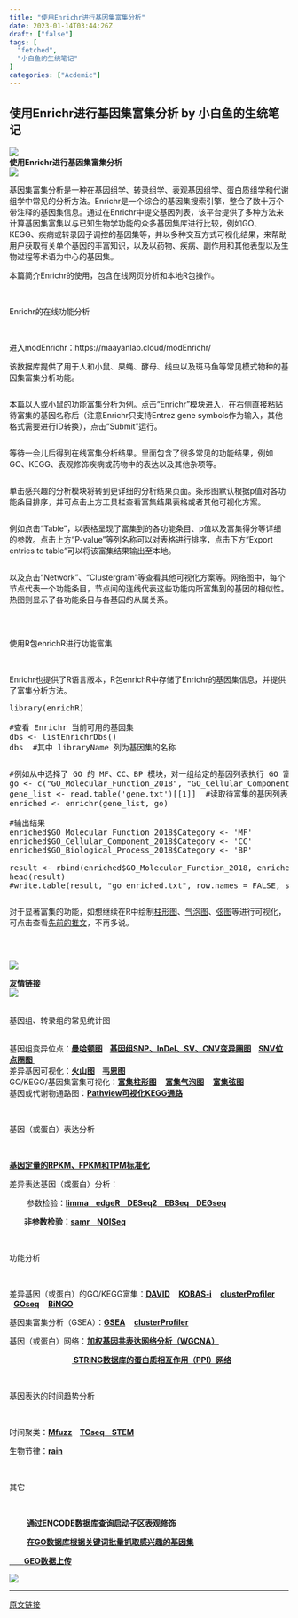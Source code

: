 ```yaml
---
title: "使用Enrichr进行基因集富集分析"
date: 2023-01-14T03:44:26Z
draft: ["false"]
tags: [
  "fetched",
  "小白鱼的生统笔记"
]
categories: ["Acdemic"]
---
```

使用Enrichr进行基因集富集分析 by 小白鱼的生统笔记
------
<div><section data-mpa-powered-by="yiban.io"><span></span></section><section data-support="96编辑器" data-style-id="24668"><section><section><section><section data-width="100%"><img data-ratio="0.2436548223350254" data-src="https://mmbiz.qpic.cn/mmbiz_gif/Ljib4So7yuWjjvcS70NecHLcxagEodW97PKvzwQ629F5QiayZpnkGL4fcsVzbxXQkSw1hP8sVhGWTa26J1Eul5eQ/640?wx_fmt=gif" data-type="gif" data-w="197" data-width="100%" src="https://mmbiz.qpic.cn/mmbiz_gif/Ljib4So7yuWjjvcS70NecHLcxagEodW97PKvzwQ629F5QiayZpnkGL4fcsVzbxXQkSw1hP8sVhGWTa26J1Eul5eQ/640?wx_fmt=gif"></section></section><section><strong><span>使用Enrichr进行基因集富集分析</span></strong></section><section><section><section><img data-ratio="1" data-src="https://mmbiz.qpic.cn/mmbiz_gif/Ljib4So7yuWjjvcS70NecHLcxagEodW97KjMiaXXfqKyB0p1TNAPeGTXG7ibeibar7arBd0OdhYttgW1OI9XR0C16A/640?wx_fmt=gif" data-type="gif" data-w="50" data-width="100%" src="https://mmbiz.qpic.cn/mmbiz_gif/Ljib4So7yuWjjvcS70NecHLcxagEodW97KjMiaXXfqKyB0p1TNAPeGTXG7ibeibar7arBd0OdhYttgW1OI9XR0C16A/640?wx_fmt=gif"></section></section></section></section></section></section><p><span>基因集富集分析是一种在基因组学、转录组学、表观基因组学、蛋白质组学和代谢组学中常见的分析方法。</span><span>Enrichr</span><span>是一个综合的基因集搜索引擎，整合了数十万个带注释的基因集信息。通过在</span><span>Enrichr</span><span>中提交基因列表，该平台提供了多种方法来计算基因集富集以与已知生物学功能的众多基因集库进行比较，例如</span><span>GO</span><span>、</span><span>KEGG</span><span>、疾病或转录因子调控的基因集等，并以多种交互方式可视化结果，来帮助用户获取有关单个基因的丰富知识，以及以药物、疾病、副作用和其他表型以及生物过程等术语为中心的基因集。</span></p><p><span><span>本篇简介</span><span>Enrichr</span><span>的使用，包含在线网页分析和本地</span><span>R</span><span>包操作。</span></span></p><p><span> </span></p><section data-support="96编辑器" data-style-id="1964"><section><section><p><span>Enrichr的在线功能分析</span></p></section></section></section><p><br></p><p><span><span>进入</span><span>modEnrichr</span><span>：</span></span><span>https://maayanlab.cloud/modEnrichr/</span></p><p><span>该数据库提供了用于人和小鼠、果蝇、酵母、线虫以及斑马鱼等常见模式物种的基因集富集分析功能。</span></p><p><img data-ratio="0.5700227100681302" data-src="https://mmbiz.qpic.cn/mmbiz_png/Canb3IJn7EAlamWLfrYUcxYK0JbnibaN2QcicRo6iahsMo1YkNIZDdDjDTIqFastv8aVwHrJfx7TiajkP9zgcibVb2w/640?wx_fmt=png" data-type="png" data-w="1321" title="" src="https://mmbiz.qpic.cn/mmbiz_png/Canb3IJn7EAlamWLfrYUcxYK0JbnibaN2QcicRo6iahsMo1YkNIZDdDjDTIqFastv8aVwHrJfx7TiajkP9zgcibVb2w/640?wx_fmt=png"><br></p><p><span><span>本篇以人或小鼠的功能富集分析为例。点击“</span><span>Enrichr</span><span>”模块进入，在右侧直接粘贴待富集的基因名称后（注意</span><span>Enrichr</span><span>只支持</span><span>Entrez gene symbols</span><span>作为输入，其他格式需要进行</span><span>ID</span><span>转换），点击“</span><span>Submit</span><span>”运行。</span></span></p><p><img data-ratio="0.7283085013146363" data-src="https://mmbiz.qpic.cn/mmbiz_png/Canb3IJn7EAlamWLfrYUcxYK0JbnibaN2gwGDGz7uf6Zd8QFU8zVVa5NKAZpyAdXbicvfH9txppIib0nEhCuLEIKQ/640?wx_fmt=png" data-type="png" data-w="1141" title="" src="https://mmbiz.qpic.cn/mmbiz_png/Canb3IJn7EAlamWLfrYUcxYK0JbnibaN2gwGDGz7uf6Zd8QFU8zVVa5NKAZpyAdXbicvfH9txppIib0nEhCuLEIKQ/640?wx_fmt=png"><br></p><p><span><span>等待一会儿后得到在线富集分析结果。里面包含了很多常见的功能结果，例如</span><span>GO</span><span>、</span><span>KEGG</span><span>、表观修饰疾病或药物中的表达以及其他杂项等。</span></span></p><p><img data-ratio="1.2082965578111209" data-src="https://mmbiz.qpic.cn/mmbiz_png/Canb3IJn7EAlamWLfrYUcxYK0JbnibaN2wayBEZfAW3YotLKibHRPwguPSl3TBWwoI0hgt5zugMfNW2iaBxXLAIpA/640?wx_fmt=png" data-type="png" data-w="1133" title="" src="https://mmbiz.qpic.cn/mmbiz_png/Canb3IJn7EAlamWLfrYUcxYK0JbnibaN2wayBEZfAW3YotLKibHRPwguPSl3TBWwoI0hgt5zugMfNW2iaBxXLAIpA/640?wx_fmt=png"><br></p><p><span><span>单击感兴趣的分析模块将转到更详细的分析结果页面。条形图默认根据</span><span>p</span><span>值对各功能条目排序，并可点击上方工具栏查看富集结果表格或者其他可视化方案。</span></span></p><p><img data-ratio="0.7365269461077845" data-src="https://mmbiz.qpic.cn/mmbiz_png/Canb3IJn7EAlamWLfrYUcxYK0JbnibaN2vVC4IEmuIzOuJKt3iamiaUricXwLbic4HAibZicdbglesQBYvCYA3bIApFxw/640?wx_fmt=png" data-type="png" data-w="1002" title="" src="https://mmbiz.qpic.cn/mmbiz_png/Canb3IJn7EAlamWLfrYUcxYK0JbnibaN2vVC4IEmuIzOuJKt3iamiaUricXwLbic4HAibZicdbglesQBYvCYA3bIApFxw/640?wx_fmt=png"><br></p><p><span><span>例如点击“</span><span>Table</span><span>”，以表格呈现了富集到的各功能条目、</span><span>p</span><span>值以及富集得分等详细的参数。点击上方“</span><span>P-value</span><span>”等列名称可以对表格进行排序，点击下方“</span><span>Export entries to table</span><span>”可以将该富集结果输出至本地。</span></span></p><p><img data-ratio="0.9789103690685413" data-src="https://mmbiz.qpic.cn/mmbiz_png/Canb3IJn7EAlamWLfrYUcxYK0JbnibaN2jehP2CwmFn6wib4WB6KIhyOFZ9GS0ib8DRIiaUvrD2oUJn6WY0hzQj0ug/640?wx_fmt=png" data-type="png" data-w="1138" title="" src="https://mmbiz.qpic.cn/mmbiz_png/Canb3IJn7EAlamWLfrYUcxYK0JbnibaN2jehP2CwmFn6wib4WB6KIhyOFZ9GS0ib8DRIiaUvrD2oUJn6WY0hzQj0ug/640?wx_fmt=png"><br></p><p><span><span>以及点击“</span><span>Network</span><span>”、“</span><span>Clustergram</span><span>”等查看其他可视化方案等。网络图中，每个节点代表一个功能条目，节点间的连线代表这些功能内所富集到的基因的相似性。热图则显示了各功能条目与各基因的从属关系。</span></span></p><section><img data-ratio="0.4972375690607735" data-src="https://mmbiz.qpic.cn/mmbiz_png/Canb3IJn7EAlamWLfrYUcxYK0JbnibaN2farjC54O41kIZbiaDNSTuovW0lnJWicA2ePZ4PiaDdIhal1SrRsCBMxcQ/640?wx_fmt=png" data-type="png" data-w="1267" title="" src="https://mmbiz.qpic.cn/mmbiz_png/Canb3IJn7EAlamWLfrYUcxYK0JbnibaN2farjC54O41kIZbiaDNSTuovW0lnJWicA2ePZ4PiaDdIhal1SrRsCBMxcQ/640?wx_fmt=png"></section><p><mpcpc js_editor_cpcad="" src="/cgi-bin/readtemplate?t=tmpl/cpc_tmpl#1673665834854" data-category_id_list="1|16|17|29|31|36|37|42|43|46|47|48|5|50|51|55|7|8" data-id="1673665834854"></mpcpc></p><p><br></p><section data-support="96编辑器" data-style-id="1964"><section><section><p><span>使用R包enrichR进行功能富集</span></p></section></section></section><p><br></p><p><span><span>Enrichr</span><span>也提供了</span><span>R</span><span>语言版本，</span><span>R</span><span>包</span><span>enrichR</span><span>中存储了</span><span>Enrichr</span><span>的基因集信息，并提供了富集分析方法。</span></span></p><pre>library(enrichR)<br> <br>#查看 Enrichr 当前可用的基因集<br>dbs &lt;- listEnrichrDbs()<br>dbs  #其中 libraryName 列为基因集的名称<br></pre><p><img data-ratio="0.29689174705251875" data-src="https://mmbiz.qpic.cn/mmbiz_png/Canb3IJn7EAlamWLfrYUcxYK0JbnibaN2q1KAqblWfuGsIh9kOHlcnImnPdOFibZmtfzLX94FCAjGrdLxo89TwHg/640?wx_fmt=png" data-type="png" data-w="933" title="" src="https://mmbiz.qpic.cn/mmbiz_png/Canb3IJn7EAlamWLfrYUcxYK0JbnibaN2q1KAqblWfuGsIh9kOHlcnImnPdOFibZmtfzLX94FCAjGrdLxo89TwHg/640?wx_fmt=png"><br></p><pre>#例如从中选择了 GO 的 MF、CC、BP 模块，对一组给定的基因列表执行 GO 富集分析 <br>go &lt;- c("GO_Molecular_Function_2018", "GO_Cellular_Component_2018", "GO_Biological_Process_2018")<br>gene_list &lt;- read.table('gene.txt')[[1]]  #读取待富集的基因列表<br>enriched &lt;- enrichr(gene_list, go)<br> <br>#输出结果<br>enriched$GO_Molecular_Function_2018$Category &lt;- 'MF'<br>enriched$GO_Cellular_Component_2018$Category &lt;- 'CC'<br>enriched$GO_Biological_Process_2018$Category &lt;- 'BP'<br> <br>result &lt;- rbind(enriched$GO_Molecular_Function_2018, enriched$GO_Cellular_Component_2018, enriched$GO_Biological_Process_2018)<br>head(result)<br>#write.table(result, "go_enriched.txt", row.names = FALSE, sep = "\t", quote = FALSE)<br></pre><p><img data-ratio="0.2220160791589363" data-src="https://mmbiz.qpic.cn/mmbiz_png/Canb3IJn7EAlamWLfrYUcxYK0JbnibaN2oibhiattniamqXaQuW4Oq7zbXxQRD2XDpjicT5tsSHU3u0ibicKKDVbPBuibg/640?wx_fmt=png" data-type="png" data-w="1617" title="" src="https://mmbiz.qpic.cn/mmbiz_png/Canb3IJn7EAlamWLfrYUcxYK0JbnibaN2oibhiattniamqXaQuW4Oq7zbXxQRD2XDpjicT5tsSHU3u0ibicKKDVbPBuibg/640?wx_fmt=png"><br></p><p><span><span>对于显著富集的功能，如想继续在</span><span>R</span><span>中绘制</span></span><a href="https://mp.weixin.qq.com/s?__biz=MzIxNzc1Mzk3NQ==&amp;mid=2247495435&amp;idx=1&amp;sn=ecbb4a5ae12f88f84587e81f2c8477c5&amp;chksm=97f65f13a081d6058f7fa84481862f291d427df774ca978d00c07f7464f0711cd23c14826ccc&amp;token=1561000365&amp;lang=zh_CN&amp;scene=21#wechat_redirect" data-linktype="2">柱形图</a><span>、</span><a href="https://mp.weixin.qq.com/s?__biz=MzIxNzc1Mzk3NQ==&amp;mid=2247495435&amp;idx=1&amp;sn=ecbb4a5ae12f88f84587e81f2c8477c5&amp;chksm=97f65f13a081d6058f7fa84481862f291d427df774ca978d00c07f7464f0711cd23c14826ccc&amp;token=1561000365&amp;lang=zh_CN&amp;scene=21#wechat_redirect" data-linktype="2">气泡图</a><span>、</span><a href="https://mp.weixin.qq.com/s?__biz=MzIxNzc1Mzk3NQ==&amp;mid=2247486671&amp;idx=1&amp;sn=1df141caa09ac36535c84785f29e8b4a&amp;chksm=97f5bcd7a08235c10f0c55731e07044b0ac5621b6a3c72ee5e073ecfa90def164faff6aca817&amp;scene=21#wechat_redirect" data-linktype="2">弦图</a><span>等进行可视化，可点击查看</span><a href="https://mp.weixin.qq.com/mp/appmsgalbum?__biz=MzIxNzc1Mzk3NQ==&amp;action=getalbum&amp;album_id=2547137948983590915#wechat_redirect" data-linktype="2">先前的推文</a><span>，不再多说。</span></p><section><img data-ratio="0.737490377213241" data-src="https://mmbiz.qpic.cn/mmbiz_png/Canb3IJn7EAlamWLfrYUcxYK0JbnibaN2uGCTCic7MEf6c3jO68Y6cJAiaxBGAIIcTRwht7y0SO6CnYOq9WI64NMQ/640?wx_fmt=png" data-type="png" data-w="1299" title="" src="https://mmbiz.qpic.cn/mmbiz_png/Canb3IJn7EAlamWLfrYUcxYK0JbnibaN2uGCTCic7MEf6c3jO68Y6cJAiaxBGAIIcTRwht7y0SO6CnYOq9WI64NMQ/640?wx_fmt=png"><br></section><p><span> </span></p><section><section><section data-support="96编辑器" data-style-id="24668"><section><section><section><p><img data-ratio="0.2436548223350254" data-src="https://mmbiz.qpic.cn/mmbiz_gif/Ljib4So7yuWjjvcS70NecHLcxagEodW97PKvzwQ629F5QiayZpnkGL4fcsVzbxXQkSw1hP8sVhGWTa26J1Eul5eQ/640?wx_fmt=gif" data-type="gif" data-w="197" data-width="100%" src="https://mmbiz.qpic.cn/mmbiz_gif/Ljib4So7yuWjjvcS70NecHLcxagEodW97PKvzwQ629F5QiayZpnkGL4fcsVzbxXQkSw1hP8sVhGWTa26J1Eul5eQ/640?wx_fmt=gif"></p></section><section><section><strong><span>友情链接</span></strong></section></section><section><section><section><img data-ratio="1" data-src="https://mmbiz.qpic.cn/mmbiz_gif/Ljib4So7yuWjjvcS70NecHLcxagEodW97KjMiaXXfqKyB0p1TNAPeGTXG7ibeibar7arBd0OdhYttgW1OI9XR0C16A/640?wx_fmt=gif" data-type="gif" data-w="50" data-width="100%" src="https://mmbiz.qpic.cn/mmbiz_gif/Ljib4So7yuWjjvcS70NecHLcxagEodW97KjMiaXXfqKyB0p1TNAPeGTXG7ibeibar7arBd0OdhYttgW1OI9XR0C16A/640?wx_fmt=gif"></section><section><br></section></section></section></section></section></section></section></section><section data-support="96编辑器" data-style-id="22451"><section><section><section><p><span><span>基因组、转录组的常见统计图</span></span></p></section><section><a target="_blank" href="http://mp.weixin.qq.com/s?__biz=MzIxNzc1Mzk3NQ==&amp;mid=2247494321&amp;idx=3&amp;sn=36c05d14d24180e45ab481c7f946b379&amp;chksm=97f65aa9a081d3bf249b3bfac95123b5ae98d0e3036cd886e0c2d595dce4858fdfdab16a8068&amp;scene=21#wechat_redirect" textvalue="基因、转录本、CDS、外显子、UTR的基本概念和关系" linktype="text" imgurl="" imgdata="null" data-itemshowtype="0" tab="innerlink" data-linktype="2"><span><strong><span></span></strong></span></a><br></section></section></section></section><section><span>基因组变异位点：<strong><strong><span><a href="https://mp.weixin.qq.com/s?__biz=MzIxNzc1Mzk3NQ==&amp;mid=2247484263&amp;idx=1&amp;sn=5f3ee1e2c7dcaa07ab5f999a9ef2b31d&amp;chksm=97f5b37fa0823a69136cce0357f282ba4e1830561a601cd6d9b33b4e93727fdfe1e98a79ab5d&amp;token=66128012&amp;lang=zh_CN&amp;scene=21#wechat_redirect" data-linktype="2">曼哈顿图</a></span></strong>    </strong></span><a target="_blank" href="http://mp.weixin.qq.com/s?__biz=MzIxNzc1Mzk3NQ==&amp;mid=2247484280&amp;idx=1&amp;sn=fe5e0c82c123f8947b3240229ceef088&amp;chksm=97f5b360a0823a767c47a37680a93f7fdf00ce8a3a04c9e4dfb5cf003128bef1a812d69f85f8&amp;scene=21#wechat_redirect" textvalue="S基因组SNP、InDel、SV、CNV变异圈图V" linktype="text" imgurl="" imgdata="null" data-itemshowtype="0" tab="innerlink" data-linktype="2" hasload="1"><span><strong><span>基因组SNP、InDel、SV、CNV变异圈图</span></strong></span></a><span><strong>    <strong><a href="https://mp.weixin.qq.com/s?__biz=MzIxNzc1Mzk3NQ==&amp;mid=2247484773&amp;idx=1&amp;sn=e7ba8969e65e9ad440135121252809ed&amp;chksm=97f5b57da0823c6bd84b9f7514df1afe7de303dbb783fe49e23970000ad8fa73a2edbdbee583&amp;token=2033027598&amp;lang=zh_CN&amp;scene=21#wechat_redirect" data-linktype="2"><span>SNV</span><span>位点圈图<span> </span></span></a></strong></strong></span></section><section><span>差异基因可视化：<a target="_blank" href="http://mp.weixin.qq.com/s?__biz=MzIxNzc1Mzk3NQ==&amp;mid=2247484258&amp;idx=1&amp;sn=b87c9f643bc75a7dae4f5b0e02bdbcee&amp;chksm=97f5b37aa0823a6c2770ed812faef7314dbcab0e9677b7fe4a890fde327455c06c4b30599951&amp;scene=21#wechat_redirect" textvalue="火山图" linktype="text" imgurl="" imgdata="null" data-itemshowtype="0" tab="innerlink" data-linktype="2" hasload="1"><strong>火山图</strong></a></span><strong>    <a target="_blank" href="http://mp.weixin.qq.com/s?__biz=MzIxNzc1Mzk3NQ==&amp;mid=2247494455&amp;idx=1&amp;sn=6efe1993a9d7941fdcdb1a3b30c7aba4&amp;chksm=97f65b2fa081d239835db9c73fca46df66502b3f81157544353aca926e28042fc53013c2d57d&amp;scene=21#wechat_redirect" textvalue="韦恩图" linktype="text" imgurl="" imgdata="null" data-itemshowtype="0" tab="innerlink" data-linktype="2" hasload="1">韦恩图</a>    </strong></section><section><span>GO/KEGG/基因集富集可视化：<a target="_blank" href="http://mp.weixin.qq.com/s?__biz=MzIxNzc1Mzk3NQ==&amp;mid=2247495435&amp;idx=1&amp;sn=ecbb4a5ae12f88f84587e81f2c8477c5&amp;chksm=97f65f13a081d6058f7fa84481862f291d427df774ca978d00c07f7464f0711cd23c14826ccc&amp;scene=21#wechat_redirect" textvalue="富集柱形图" linktype="text" imgurl="" imgdata="null" data-itemshowtype="0" tab="innerlink" data-linktype="2" hasload="1"><strong>富集柱形图</strong></a>    <a target="_blank" href="http://mp.weixin.qq.com/s?__biz=MzIxNzc1Mzk3NQ==&amp;mid=2247495435&amp;idx=1&amp;sn=ecbb4a5ae12f88f84587e81f2c8477c5&amp;chksm=97f65f13a081d6058f7fa84481862f291d427df774ca978d00c07f7464f0711cd23c14826ccc&amp;scene=21#wechat_redirect" textvalue="富集气泡图" linktype="text" imgurl="" imgdata="null" data-itemshowtype="0" tab="innerlink" data-linktype="2" hasload="1"><strong><span>富集</span>气泡图</strong></a>    </span><span><a target="_blank" href="http://mp.weixin.qq.com/s?__biz=MzIxNzc1Mzk3NQ==&amp;mid=2247486671&amp;idx=1&amp;sn=1df141caa09ac36535c84785f29e8b4a&amp;chksm=97f5bcd7a08235c10f0c55731e07044b0ac5621b6a3c72ee5e073ecfa90def164faff6aca817&amp;scene=21#wechat_redirect" textvalue="富集弦图" linktype="text" imgurl="" imgdata="null" data-itemshowtype="0" tab="innerlink" data-linktype="2" hasload="1"><strong>富集弦图</strong></a></span><span>    </span><br></section><section><span>基因或代谢物通路图：</span><strong><a target="_blank" href="http://mp.weixin.qq.com/s?__biz=MzIxNzc1Mzk3NQ==&amp;mid=2247495341&amp;idx=1&amp;sn=1231d74e6ec8c07be21c33fceee737ea&amp;chksm=97f65eb5a081d7a34533053347a470071b844b789d384c46856dacf663f82ad231a41dd50725&amp;scene=21#wechat_redirect" textvalue="Pathview" linktype="text" imgurl="" imgdata="null" data-itemshowtype="0" tab="innerlink" data-linktype="2" hasload="1">Pathview可视化KEGG通路</a></strong><span>    </span></section><p><br></p><section data-support="96编辑器" data-style-id="22451"><section><section><section><p><span>基因<span>（</span><span>或</span><span>蛋白）表达</span>分析</span></p></section><section><br></section></section></section></section><p><span><strong><span><a target="_blank" href="http://mp.weixin.qq.com/s?__biz=MzIxNzc1Mzk3NQ==&amp;mid=2247494321&amp;idx=4&amp;sn=1955ce57159db4f4575ea36e63bf04d1&amp;chksm=97f65aa9a081d3bf2b732b7ca71de4fb507c6347677d40afeccebb55fdda9a7dd705f8db4927&amp;scene=21#wechat_redirect" textvalue="‍基因表达定量的RPKM、FPKM和TPM标准化‍" linktype="text" imgurl="" imgdata="null" data-itemshowtype="0" tab="innerlink" data-linktype="2" hasload="1">基因定量的RPKM、FPKM和TPM标准化</a></span></strong></span></p><p><span>差异表达基因（或蛋白）分析：</span></p><p><span><span>        参数检验</span>：</span><span><strong><strong><span><a href="https://mp.weixin.qq.com/s?__biz=MzIxNzc1Mzk3NQ==&amp;mid=2247484252&amp;idx=1&amp;sn=c1ca5e4feab917d62afbd3d731431059&amp;chksm=97f5b344a0823a52f4bf3b3c08878b5434664649ce251a76e7aad9e914ad8a5748728fe0614a&amp;token=66128012&amp;lang=zh_CN&amp;scene=21#wechat_redirect" data-linktype="2">limma</a></span></strong></strong></span><strong><span><a href="https://mp.weixin.qq.com/s?__biz=MzIxNzc1Mzk3NQ==&amp;mid=2247484213&amp;idx=1&amp;sn=2e7bfc5df3ef4ecd34514807494e17d5&amp;chksm=97f5b32da0823a3b04f2469546606b21cce432088a659131a8baa494efcdfb126e006d69e45f&amp;token=66128012&amp;lang=zh_CN&amp;scene=21#wechat_redirect" data-linktype="2">    edgeR</a></span></strong><strong><span><a href="https://mp.weixin.qq.com/s?__biz=MzIxNzc1Mzk3NQ==&amp;mid=2247484239&amp;idx=1&amp;sn=c645e0b5a333361c9f85a73c3a2d7032&amp;chksm=97f5b357a0823a41b5efe9af5170db89404719c69998fea87e16df2082c385b24c924ee264bb&amp;token=66128012&amp;lang=zh_CN&amp;scene=21#wechat_redirect" data-linktype="2">    DESeq2</a></span></strong><strong><span><a href="https://mp.weixin.qq.com/s?__biz=MzIxNzc1Mzk3NQ==&amp;mid=2247484244&amp;idx=1&amp;sn=daae2a5cf18f67cd8d9ed71b46ba55f3&amp;chksm=97f5b34ca0823a5a8ac8a87044bf2b5085c87f25f00575851a74c9a53777c2423ce1b2e31fd1&amp;token=66128012&amp;lang=zh_CN&amp;scene=21#wechat_redirect" data-linktype="2">    EBSeq</a></span></strong><strong><span><a href="https://mp.weixin.qq.com/s?__biz=MzIxNzc1Mzk3NQ==&amp;mid=2247484552&amp;idx=1&amp;sn=c43a7e6d781ec769de1182d98df396ce&amp;chksm=97f5b490a0823d86abf6eeb54c54f82edd421e32eaa460e5f7344c8326b8b1d7e4c0df506c4a&amp;token=66128012&amp;lang=zh_CN&amp;scene=21#wechat_redirect" data-linktype="2">    DEGseq</a></span></strong></p><p><strong><span>        非参数检验：</span><strong><span><a target="_blank" href="https://mp.weixin.qq.com/s?__biz=MzIxNzc1Mzk3NQ==&amp;mid=2247486190&amp;idx=1&amp;sn=862a6ce09ce087fcae1a7e3f32197cf0&amp;chksm=97f5baf6a08233e017d5f34acd7dc83dbf1829c787477a65a978258e08f17890e9529724c3f5&amp;token=1814264901&amp;lang=zh_CN&amp;scene=21#wechat_redirect" textvalue="samr" tab="innerlink" data-linktype="2">samr</a></span></strong><a target="_blank" href="https://mp.weixin.qq.com/s?__biz=MzIxNzc1Mzk3NQ==&amp;mid=2247486949&amp;idx=1&amp;sn=c98afef6bc42ee4a493f4675fd59eb48&amp;chksm=97f5bdfda08234ebad955556aa14b122e5f42b406e84e703f2ea3a16ecf858419e9b538d3e2d&amp;token=74446241&amp;lang=zh_CN&amp;scene=21#wechat_redirect" textvalue="NOISeq" tab="innerlink" data-linktype="2"><strong><span>    NOISeq</span></strong></a></strong></p><p><span> </span></p><section data-support="96编辑器" data-style-id="22451"><section><section><section><p><span>功能分析</span></p></section><section><br></section></section></section></section><p><span>差异基因（或蛋白）的GO/<span>KEGG</span>富集：<a target="_blank" href="http://mp.weixin.qq.com/s?__biz=MzIxNzc1Mzk3NQ==&amp;mid=2247494389&amp;idx=1&amp;sn=72775c8fe62b22fc7a744de887c0574d&amp;chksm=97f65aeda081d3fb506546cded45d23e7dd1e94df95bf703d1f4ce16712663a63a82b093f093&amp;scene=21#wechat_redirect" textvalue="clusterProfiler" linktype="text" imgurl="" imgdata="null" data-itemshowtype="0" tab="innerlink" data-linktype="2" hasload="1"><strong></strong></a><a target="_blank" href="http://mp.weixin.qq.com/s?__biz=MzIxNzc1Mzk3NQ==&amp;mid=2247495494&amp;idx=1&amp;sn=4708d3700443fcd1462864a1a68f21bd&amp;chksm=97f65f5ea081d648d3a423a171f1dc1bba5efa045f244ef5ac07bee8e8890ab0ef996d8d0dd7&amp;scene=21#wechat_redirect" textvalue="DAVID" linktype="text" imgurl="" imgdata="null" data-itemshowtype="0" tab="innerlink" data-linktype="2"><strong>DAVID</strong></a><span>    </span><a target="_blank" href="http://mp.weixin.qq.com/s?__biz=MzIxNzc1Mzk3NQ==&amp;mid=2247495613&amp;idx=1&amp;sn=1765d0022d629b83e2d37e905263ab2b&amp;chksm=97f65fa5a081d6b3af917897c357e60a7ae220f691c63dfb582a4b0c568a90e4e481a2556e15&amp;scene=21#wechat_redirect" textvalue="K" linktype="text" imgurl="" imgdata="null" data-itemshowtype="0" tab="innerlink" data-linktype="2"><strong>KOBAS-i</strong></a><span>    </span><a target="_blank" href="http://mp.weixin.qq.com/s?__biz=MzIxNzc1Mzk3NQ==&amp;mid=2247494389&amp;idx=1&amp;sn=72775c8fe62b22fc7a744de887c0574d&amp;chksm=97f65aeda081d3fb506546cded45d23e7dd1e94df95bf703d1f4ce16712663a63a82b093f093&amp;scene=21#wechat_redirect" textvalue="clusterProfiler" linktype="text" imgurl="" imgdata="null" data-itemshowtype="0" tab="innerlink" data-linktype="2"><strong>clusterProfiler</strong></a><span>    </span><a target="_blank" href="http://mp.weixin.qq.com/s?__biz=MzIxNzc1Mzk3NQ==&amp;mid=2247494519&amp;idx=1&amp;sn=32cfb87279fd57d080ce1ba9df0c81e8&amp;chksm=97f65b6fa081d279ce2ff603f1c02f8010936d9d6f0f71ef399d0b8a54b98ce05a78a7f8b2a2&amp;scene=21#wechat_redirect" textvalue="GOseq" linktype="text" imgurl="" imgdata="null" data-itemshowtype="0" tab="innerlink" data-linktype="2"><strong>GOseq</strong></a><span>    </span><a target="_blank" href="http://mp.weixin.qq.com/s?__biz=MzIxNzc1Mzk3NQ==&amp;mid=2247494852&amp;idx=1&amp;sn=9c58119734fd6abb06c470bdbe14de89&amp;chksm=97f65cdca081d5ca9525eaa23cc7247912de01406929ba54fb148bcc816a5cedf1e1b3eb3dc7&amp;scene=21#wechat_redirect" textvalue="BiNGO" linktype="text" imgurl="" imgdata="null" data-itemshowtype="0" tab="innerlink" data-linktype="2"><strong>BiNGO</strong></a><span>    </span><a target="_blank" href="http://mp.weixin.qq.com/s?__biz=MzIxNzc1Mzk3NQ==&amp;mid=2247494852&amp;idx=1&amp;sn=9c58119734fd6abb06c470bdbe14de89&amp;chksm=97f65cdca081d5ca9525eaa23cc7247912de01406929ba54fb148bcc816a5cedf1e1b3eb3dc7&amp;scene=21#wechat_redirect" textvalue="BiNGO" linktype="text" imgurl="" imgdata="null" data-itemshowtype="0" tab="innerlink" data-linktype="2" hasload="1"><strong></strong></a>    </span></p><p><span>基因集富集分析</span><span>（GSEA）：</span><span><a target="_blank" href="http://mp.weixin.qq.com/s?__biz=MzIxNzc1Mzk3NQ==&amp;mid=2247496040&amp;idx=1&amp;sn=fb160e34bc1c1d7e71f7d9600cb9f964&amp;chksm=97f64170a081c866aac6317417270d90c8f208ecda7388efa9ec66204ab0eb5b0f15200858d4&amp;scene=21#wechat_redirect" textvalue="GSEA" linktype="text" imgurl="" imgdata="null" data-itemshowtype="0" tab="innerlink" data-linktype="2"><strong>GSEA</strong></a> </span><span><span>   </span><a target="_blank" href="http://mp.weixin.qq.com/s?__biz=MzIxNzc1Mzk3NQ==&amp;mid=2247494788&amp;idx=1&amp;sn=14f45ecafe365a12bf4ef7a88fa63604&amp;chksm=97f65c9ca081d58ac1448b577f36256d7da147c7d23092e58b04ad02af750ac908920daad958&amp;scene=21#wechat_redirect" textvalue="‍clusterProfiler‍" linktype="text" imgurl="" imgdata="null" data-itemshowtype="0" tab="innerlink" data-linktype="2" hasload="1"><strong>clusterProfiler</strong></a><span>    </span></span></p><p><span><span></span><span>基因（或蛋白）网络：<strong><a href="https://mp.weixin.qq.com/s?__biz=MzIxNzc1Mzk3NQ==&amp;mid=2247484853&amp;idx=1&amp;sn=77807f76615c68ad978f8eeba0bc8e70&amp;chksm=97f5b5ada0823cbb674ca14163517eb98850d980d10bd50916c59568f589dfb5b38e84e1c7a2&amp;token=1220601442&amp;lang=zh_CN&amp;scene=21#wechat_redirect" data-linktype="2"><span>加权基因共表达网络分析（</span><span>WGCNA</span><span>）</span></a></strong></span></span></p><p><strong><span>                                  <a target="_blank" href="http://mp.weixin.qq.com/s?__biz=MzIxNzc1Mzk3NQ==&amp;mid=2247484866&amp;idx=1&amp;sn=83300539ce85b910179a4c10eed8afa5&amp;chksm=97f5b5daa0823ccc8916362e381f888a826a02f9eb1f67e2580ac04b1437c7c3077a24af7dc6&amp;scene=21#wechat_redirect" textvalue=" STRING数据库的蛋白质相互作用（PPI）网络" linktype="text" imgurl="" imgdata="null" data-itemshowtype="0" tab="innerlink" data-linktype="2" hasload="1"> STRING数据库的蛋白质相互作用（PPI）网络</a></span></strong></p><p><br></p><section data-support="96编辑器" data-style-id="22451"><section><section><section><p><span>基因表达的时间趋势</span><span>分析</span></p></section><section><br></section></section></section></section><p><span>时间聚类<span>：</span></span><strong><span><a target="_blank" href="http://mp.weixin.qq.com/s?__biz=MzIxNzc1Mzk3NQ==&amp;mid=2247486207&amp;idx=1&amp;sn=7e4b7e062f912220e62f087aeb6e0f2e&amp;chksm=97f5bae7a08233f19837ce2c2688a50b38e117a984d7d5df2a40579bd051f3fad229d1da9f9f&amp;scene=21#wechat_redirect" textvalue="Mfuzz" linktype="text" imgurl="" imgdata="null" data-itemshowtype="0" tab="innerlink" data-linktype="2"><span>Mfuzz</span></a></span></strong><span> <strong>   </strong></span><span><strong><span><a target="_blank" href="https://mp.weixin.qq.com/s?__biz=MzIxNzc1Mzk3NQ==&amp;mid=2247486218&amp;idx=1&amp;sn=9166826f270c8c0f0265b9320ffe8ed9&amp;chksm=97f5bb12a08232040914fe072c2d0a7baea111c28074de0a3212c930dba1ca69eb4822a939de&amp;scene=21&amp;cur_album_id=1366893623945641984#wechat_redirect" textvalue="TCseq" tab="innerlink" data-linktype="2">TCseq<strong>    </strong></a></span></strong></span><strong><span><a target="_blank" href="https://mp.weixin.qq.com/s?__biz=MzIxNzc1Mzk3NQ==&amp;mid=2247486278&amp;idx=1&amp;sn=7eef79b91b199928d4457a6848080e1c&amp;chksm=97f5bb5ea0823248e82e75835388083f9fb42ffce6026e352789d24c43d00f8bac34fc16ea5e&amp;scene=21&amp;cur_album_id=1366893623945641984#wechat_redirect" textvalue="STEM" tab="innerlink" data-linktype="2">STEM</a></span></strong></p><p><span><span>生物节律</span><span>：</span></span><a target="_blank" href="http://mp.weixin.qq.com/s?__biz=MzIxNzc1Mzk3NQ==&amp;mid=2247490319&amp;idx=1&amp;sn=a140641197dd052553e1903bde72044b&amp;chksm=97f5ab17a0822201d9246dc92e4321b81eafe5bd20b129394c98e03763824b00c9f9b44d91e0&amp;scene=21#wechat_redirect" textvalue="‍rain‍" linktype="text" imgurl="" imgdata="null" data-itemshowtype="0" tab="innerlink" data-linktype="2"><strong><span>rain</span></strong></a></p><p><br></p><section data-support="96编辑器" data-style-id="22451"><section><section><section><p><span>其它</span></p></section><section><br></section></section></section></section><p><span>        <a target="_blank" href="http://mp.weixin.qq.com/s?__biz=MzIxNzc1Mzk3NQ==&amp;mid=2247494636&amp;idx=2&amp;sn=818fa8d47ff4bf7ec185daa55af52668&amp;chksm=97f65bf4a081d2e2595173b22f19ca68f8f1874117e384f913762fea371406ac128d9aa23171&amp;scene=21#wechat_redirect" textvalue="通过ENCODE数据库查询启动子区表观修饰" linktype="text" imgurl="" imgdata="null" data-itemshowtype="0" tab="innerlink" data-linktype="2"><strong><span>通过ENCODE数据库查询启动子区表观修饰</span></strong></a></span></p><p><span>        <a target="_blank" href="http://mp.weixin.qq.com/s?__biz=MzIxNzc1Mzk3NQ==&amp;mid=2247495262&amp;idx=1&amp;sn=2290548c2f8afaa3d216a178f5751b56&amp;chksm=97f65e46a081d750cf45eaf1120fb08b2755768c251f8078fd3d57224dc7db0a8b8af843aa0f&amp;scene=21#wechat_redirect" textvalue="在GO数据库根据关键词批量抓取感兴趣的基因集" linktype="text" imgurl="" imgdata="null" data-itemshowtype="0" tab="innerlink" data-linktype="2"><strong>在GO数据库根据关键词批量抓取感兴趣的基因集</strong></a></span></p><p><span><strong><strong><strong><span><strong><a target="_blank" href="http://mp.weixin.qq.com/s?__biz=MzIxNzc1Mzk3NQ==&amp;mid=2247493299&amp;idx=1&amp;sn=02bfcf63ec5c4b8e179b51a5c5126865&amp;chksm=97f656aba081dfbdad12d9f425b36a01131d83b359d1f3932d4a2ed1eac82f5ba01dc36fa768&amp;scene=21#wechat_redirect" textvalue="GEO数据上传" linktype="text" imgurl="" imgdata="null" data-itemshowtype="0" tab="innerlink" data-linktype="2" hasload="1"><span>        </span>GEO数据上传</a></strong></span></strong></strong></strong></span></p><section><span><span><strong><a href="https://mp.weixin.qq.com/s?__biz=MzIxNzc1Mzk3NQ==&amp;mid=2247487155&amp;idx=1&amp;sn=210c91b298b35dd6cc2129ada3607536&amp;chksm=97f5beaba08237bd72837f462cacf3e6015f4f535216ca9b38dbf4526008ecd9749df41280a6&amp;token=562847980&amp;lang=zh_CN&amp;scene=21#wechat_redirect" data-linktype="2" wah-hotarea="click"></a></strong></span></span></section><section data-support="96编辑器" data-style-id="24919"><section><img data-ratio="0.08571428571428572" data-src="https://mmbiz.qpic.cn/mmbiz_gif/Ljib4So7yuWiaibnZHYib0rg4wZibRnXvibHQYZZXc5ic2yGZF8dUpficcfTNOUNMjSG8v9CUibQs5GngxGicVBuKtvqoLHg/640?wx_fmt=gif" data-type="gif" data-w="630" src="https://mmbiz.qpic.cn/mmbiz_gif/Ljib4So7yuWiaibnZHYib0rg4wZibRnXvibHQYZZXc5ic2yGZF8dUpficcfTNOUNMjSG8v9CUibQs5GngxGicVBuKtvqoLHg/640?wx_fmt=gif"></section><section><span></span><mp-common-profile data-id="MzIxNzc1Mzk3NQ==" data-pluginname="mpprofile" data-headimg="http://mmbiz.qpic.cn/mmbiz_png/Canb3IJn7ED56PWk3ug7tEjUmvZGlbAEULIx7cicgvKSILx5p3dnYvs0wC2PkpoH07lAa0AbCqmUr2P5kic3tI1g/0?wx_fmt=png" data-nickname="小白鱼的生统笔记" data-alias="" data-signature="基因组/微生物组/生态统计/R语言......学习与经验分享 好吧其实我一直是看心情瞎写的" data-from="0" data-is_biz_ban="0" data-weui-theme="light"></mp-common-profile></section></section><p><mp-style-type data-value="3"></mp-style-type></p></div>  
<hr>
<a href="https://mp.weixin.qq.com/s/IUZKEbpkxNEaVYmE3ZhNyw",target="_blank" rel="noopener noreferrer">原文链接</a>
